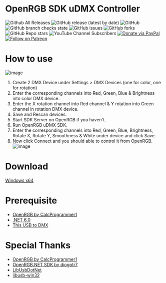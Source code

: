 # OpenRGB SDK uDMX Controller

![Github All Releases](https://img.shields.io/github/downloads/qiangqiang101/OpenRGB-uDMX-SDK/total.svg)
![GitHub release (latest by date)](https://img.shields.io/github/v/release/qiangqiang101/OpenRGB-uDMX-SDK)
![GitHub](https://img.shields.io/github/license/qiangqiang101/OpenRGB-uDMX-SDK)
![GitHub branch checks state](https://img.shields.io/github/checks-status/qiangqiang101/OpenRGB-uDMX-SDK/master)
![GitHub issues](https://img.shields.io/github/issues/qiangqiang101/OpenRGB-uDMX-SDK)
![GitHub forks](https://img.shields.io/github/forks/qiangqiang101/OpenRGB-uDMX-SDK?style=social)
![GitHub Repo stars](https://img.shields.io/github/stars/qiangqiang101/OpenRGB-uDMX-SDK?style=social)
![YouTube Channel Subscribers](https://img.shields.io/youtube/channel/subscribers/UCAZlasvEy1euunP1M7nwj5Q?style=social)
[![Donate via PayPal](https://img.shields.io/badge/Donate-Paypal-brightgreen)](https://paypal.me/imnotmental)
[![Follow on Patreon](https://img.shields.io/badge/Donate-Patreon-orange)](https://www.patreon.com/imnotmental)

# How to use
![image](https://github.com/qiangqiang101/OpenRGB-uDMX-SDK/assets/11488961/4f452e7e-516c-4cdf-a2bf-580b96d78f86)
1. Create 2 DMX Device under Settings > DMX Devices (one for color, one for rotation)
2. Enter the corresponding channels into Red, Green, Blue & Brightness into color DMX device.
3. Enter the X rotation channel into Red channel & Y rotation into Green channel in rotation DMX device.
4. Save and Rescan devices.
5. Start SDK Server on OpenRGB if you haven't.
6. Run OpenRGB uDMX SDK.
7. Enter the corresponding channels into Red, Green, Blue, Brightness, Rotate X, Rotate Y, Smoothness & White under device and click Save.
8. Now click Connect and you should able to control it from OpenRGB.
![image](https://github.com/qiangqiang101/OpenRGB-uDMX-SDK/assets/11488961/213c122a-2ff8-4ad0-8a32-df1465ce03ba)


# Download
[Windows x64](https://github.com/qiangqiang101/OpenRGB-uDMX-SDK/releases)

# Prerequisite
- [OpenRGB by CalcProgrammer1](https://gitlab.com/CalcProgrammer1/OpenRGB)
- [.NET 6.0](https://dotnet.microsoft.com/en-us/download/dotnet/6.0)
- [This USB to DMX](https://www.aliexpress.com/item/1005006257062027.html)

# Special Thanks
- [OpenRGB by CalcProgrammer1](https://gitlab.com/CalcProgrammer1/OpenRGB)
- [OpenRGB.NET SDK by diogotr7](https://github.com/diogotr7/OpenRGB.NET)
- [LibUsbDotNet](https://github.com/LibUsbDotNet/LibUsbDotNet)
- [libusb-win32](https://github.com/mcuee/libusb-win32)
  
